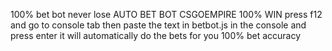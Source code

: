 100% bet bot never lose
AUTO BET BOT CSGOEMPIRE 100% WIN
press f12 and go to console tab
then paste the text in betbot.js in the console and press enter
it will automatically do the bets for you
100% bet accuracy
